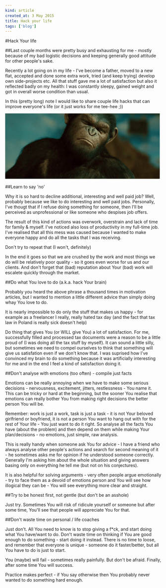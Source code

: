 ```yaml
---
kind: article
created_at: 3 May 2015
title: Hack your life
tags: ['blog']
---
```


#Hack Your life

##Last couple months were pretty busy and exhausting for me - mostly because of my bad logistic decisions and keeping generally good attitude for other people's sake.

Recently a lot going on in my life - I've become a father, moved to a new flat, accepted and done some extra work, tried (and keep trying) develop own side-projects etc. All that stuff gave me a lot of satisfaction but also it reflected badly on my health: I was constantly sleepy, gained weight and got in overall worse condition than usual. 

In this (pretty long) note I would like to share couple life hacks that can improve everyone's life (or it just works for me tee-hee ;))

![img](/blog/images/ape_say_no.gif)

##Learn to say 'no'

Why it is so hard to decline additional, interesting and well paid job? Well, probably because we like to do interesting and well paid jobs. Personally, I've thougt that if I refuse doing something for someone, then I'll be perceived as unprofessional or like someone who despises job offers.

The result of this kind of actions was overwork, overstrain and lack of time for family & myself. I've noticed also loss of productivity in my full-time job. I've realised that all this mess was caused because I wanted to make everyone happy and do all the tasks that I was receiving. 

Don't try to repeat that (I won't, definitely)

In the end it goes so that we are crushed by the work and most things we do will be relatively poor quality - so it goes even worse for us and our clients. And don't forget that (bad) reputation about Your (bad) work will escalete quickly through the market.

##Do what You love to do (a.k.a. hack Your brain)

Probably you heard the above phrase a thousand times in motivation articles, but I wanted to mention a little different advice than simply doing whay You love to do.

It is nearly impossible to do only the stuff that makes us happy - for example as a freelancer I really, really hated tax day (and the fact that tax law in Poland is really sick doesn't help)

Do thing that gives You (or WILL give You) a lot of satisfaction. For me, successfully filled and processed tax documents were a reason to be a little proud of (I was doing all the tax stuff by myself). It can sound a little silly, but sometimes we need to compel ourselves to think that something will give us satisfation even if we don't know that. I was suprised how I've convinced my brain to do something because it was artificially interesting for me and in the end I feel a kind of satisfaction doing it.

##Don't analyse with emotions (too often) - compile just facts

Emotions can be really annoying when we have to make some serious decisions - nervousness, excitement, jitters, restlessness - You name it. This can be tricky or hard at the beginning, but the sooner You realise that emotions can really bother You from making right decisions the better person You will be.

Remember: work is just a work, task is just a task - it is not Your beloved girlfriend or boyfriend, it is not a person You want to hang out with for the rest of Your life - You just want to do it right. So analyse all the facts You have (about the problem) and then depend on them while making Your plan/decisions - no emotions, just simple, raw analysis. 

This is really handy when someone ask You for advice - I have a friend who always analyse other people's actions and search for second meaning of it - he sometimes asks me for opinion if he understood someone correctly. Generally I'm asking him about the whole situation and giving answers basing only on everything he tell me (but not on his conjectures).

It is also helpful for solving arguments - very often people argue emotionally - try to face them as a devoid of emotions person and You will see how illogical they can be - You will see everything more clear and straight.

##Try to be honest first, not gentle (but don't be an asshole)

Just try. Sometimes You will risk of ridicule yourself or someone but after some time, You'll see that people will appreciate You for that.

##Don't waste time on personal / life coaches

Just don't. All You need to know is to stop giving a f*ck, and start doing what You have/want to do. Don't waste time on thinking if You are good enough to do something - start doing it instead. There is no time to loose, and remember that everyone is unique - someone do it faster/better, but all You have to do is just to start. 

You (maybe) will fail - sometimes really painfully. But don't be afraid. Finally, after some time You will success. 

Practice makes perfect - if You say otherwise then You probably never wanted to do something hard enough.